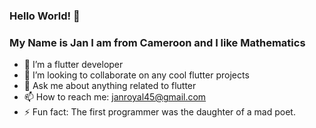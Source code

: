 ### Hello World! 👋
### My Name is Jan I am from Cameroon and I like Mathematics

- 🌱 I’m a flutter developer
- 👯 I’m looking to collaborate on any cool flutter projects
- 💬 Ask me about anything related to flutter
- 📫 How to reach me: janroyal45@gmail.com
- ⚡ Fun fact: The first programmer was the daughter of a mad poet.


